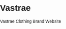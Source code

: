 # Vastrae
Vastrae Clothing Brand Website
<!DOCTYPE html>
<html lang="en">
<head>
    <meta charset="UTF-8">
    <meta name="viewport" content="width=device-width, initial-scale=1.0">
    <title>Vastrae Clothing</title>
    <link rel="stylesheet" href="styles.css">
    <style>
        /* Responsive Styles */
        body, html {
            margin: 0;
            padding: 0;
            font-family: Arial, sans-serif;
        }

        .container {
            max-width: 1200px;
            margin: 0 auto;
            padding: 0 15px;
        }

        .header {
            background-color: #333;
            color: #fff;
            padding: 20px 0;
        }

        .header .logo {
            text-align: center;
            font-size: 24px;
            font-weight: bold;
        }

        .nav ul {
            list-style: none;
            text-align: center;
            padding: 0;
        }

        .nav ul li {
            display: inline;
            margin: 0 15px;
        }

        .nav ul li a {
            text-decoration: none;
            color: #fff;
        }

        .hero {
            text-align: center;
            padding: 50px 15px;
            background: #f4f4f4;
        }

        .products {
            padding: 50px 15px;
            background: #fff;
        }

        .product-grid {
            display: grid;
            grid-template-columns: repeat(auto-fit, minmax(200px, 1fr));
            gap: 20px;
        }

        .product-card {
            border: 1px solid #ddd;
            padding: 15px;
            text-align: center;
        }

        .product-card img {
            width: 100%;
            max-width: 150px;
            margin: 0 auto 10px;
        }

        .btn {
            background-color: #333;
            color: #fff;
            border: none;
            padding: 10px 15px;
            cursor: pointer;
            transition: background-color 0.3s;
        }

        .btn:hover {
            background-color: #555;
        }

        .contact {
            padding: 50px 15px;
            background: #f9f9f9;
        }

        footer {
            text-align: center;
            padding: 20px 0;
            background: #333;
            color: #fff;
        }

        @media (max-width: 768px) {
            .nav ul li {
                display: block;
                margin: 10px 0;
            }
        }
    </style>
</head>
<body>
    <header class="header">
        <div class="container">
            <h1 class="logo">Vastrae Clothing</h1>
            <nav class="nav">
                <ul>
                    <li><a href="#home">Home</a></li>
                    <li><a href="#products">Shop</a></li>
                    <li><a href="#about">About Us</a></li>
                    <li><a href="#contact">Contact</a></li>
                </ul>
            </nav>
        </div>
    </header>

    <section id="home" class="hero">
        <div class="container">
            <h2>Style Redefined</h2>
            <p>Discover the latest trends and timeless classics with Vastrae Clothing.</p>
        </div>
    </section>

    <section id="products" class="products">
        <div class="container">
            <h2>Our Collection</h2>
            <div class="product-grid">
                <div class="product-card">
                    <img src="https://via.placeholder.com/150" alt="T-Shirt">
                    <h3>Classic T-Shirt</h3>
                    <p>$20.00</p>
                    <button class="btn">Add to Cart</button>
                </div>
                <div class="product-card">
                    <img src="https://via.placeholder.com/150" alt="Hoodie">
                    <h3>Stylish Hoodie</h3>
                    <p>$40.00</p>
                    <button class="btn">Add to Cart</button>
                </div>
                <div class="product-card">
                    <img src="https://via.placeholder.com/150" alt="Jeans">
                    <h3>Denim Jeans</h3>
                    <p>$50.00</p>
                    <button class="btn">Add to Cart</button>
                </div>
            </div>
        </div>
    </section>

    <section id="about" class="about">
        <div class="container">
            <h2>About Vastrae</h2>
            <p>At Vastrae Clothing, we believe in crafting designs that speak to individuality and elegance. From casual wear to statement pieces, our collection reflects a commitment to quality and creativity.</p>
        </div>
    </section>

    <section id="contact" class="contact">
        <div class="container">
            <h2>Get in Touch</h2>
            <form>
                <label for="name">Name:</label>
                <input type="text" id="name" required>

                <label for="email">Email:</label>
                <input type="email" id="email" required>

                <label for="message">Message:</label>
                <textarea id="message" rows="4" required></textarea>

                <button type="submit" class="btn">Submit</button>
            </form>
        </div>
    </section>

    <footer>
        <div class="container">
            <p>&copy; 2025 Vastrae Clothing. All Rights Reserved.</p>
        </div>
    </footer>
</body>
</html>
